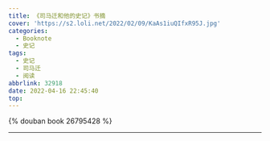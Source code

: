 ```yaml
---
title: 《司马迁和他的史记》书摘
cover: 'https://s2.loli.net/2022/02/09/KaAs1iuQIfxR95J.jpg'
categories:
  - Booknote
  - 史记
tags:
  - 史记
  - 司马迁
  - 阅读
abbrlink: 32918
date: 2022-04-16 22:45:40
top:
---
```


{% douban book 26795428 %}

---